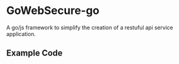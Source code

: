 # GoWebSecure-go

A go/js framework to simplify the creation of a restuful api service application.

## Example Code

```go

```